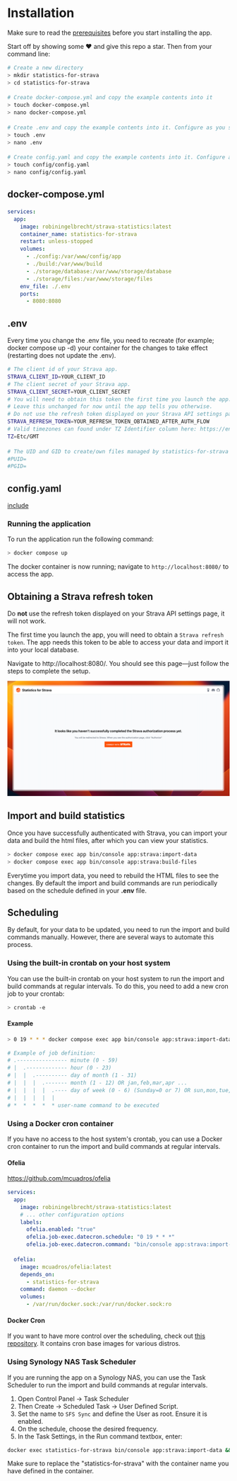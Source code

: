 # Installation

<div class="alert info">
    Make sure to read the <a href="/#/getting-started/prerequisites">prerequisites</a> before you start installing the app.
</div>

Start off by showing some :heart: and give this repo a star. Then from your command line:

```bash
# Create a new directory
> mkdir statistics-for-strava
> cd statistics-for-strava

# Create docker-compose.yml and copy the example contents into it
> touch docker-compose.yml
> nano docker-compose.yml

# Create .env and copy the example contents into it. Configure as you see fit
> touch .env
> nano .env

# Create config.yaml and copy the example contents into it. Configure as you see fit
> touch config/config.yaml
> nano config/config.yaml
```

## docker-compose.yml

```yml
services:
  app:
    image: robiningelbrecht/strava-statistics:latest
    container_name: statistics-for-strava
    restart: unless-stopped
    volumes:
      - ./config:/var/www/config/app
      - ./build:/var/www/build
      - ./storage/database:/var/www/storage/database
      - ./storage/files:/var/www/storage/files
    env_file: ./.env
    ports:
      - 8080:8080
```

## .env

<div class="alert important">
    Every time you change the .env file, you need to recreate (for example; docker compose up -d) your container for the changes to take effect (restarting does not update the .env).
</div>

```bash
# The client id of your Strava app.
STRAVA_CLIENT_ID=YOUR_CLIENT_ID
# The client secret of your Strava app.
STRAVA_CLIENT_SECRET=YOUR_CLIENT_SECRET
# You will need to obtain this token the first time you launch the app. 
# Leave this unchanged for now until the app tells you otherwise.
# Do not use the refresh token displayed on your Strava API settings page, it will not work.
STRAVA_REFRESH_TOKEN=YOUR_REFRESH_TOKEN_OBTAINED_AFTER_AUTH_FLOW
# Valid timezones can found under TZ Identifier column here: https://en.wikipedia.org/wiki/List_of_tz_database_time_zones#List
TZ=Etc/GMT

# The UID and GID to create/own files managed by statistics-for-strava
#PUID=
#PGID=
```

## config.yaml

[include](../configuration/config-yaml-example.md ':include')

### Running the application

To run the application run the following command:

```bash
> docker compose up
```

The docker container is now running; navigate to `http://localhost:8080/` to access the app.

## Obtaining a Strava refresh token

<div class="alert danger">
Do <strong>not</strong> use the refresh token displayed on your Strava API settings page, it will not work.
</div>

The first time you launch the app, you will need to obtain a `Strava refresh token`.
The app needs this token to be able to access your data and import it into your local database.

Navigate to http://localhost:8080/.
You should see this page—just follow the steps to complete the setup.

![Strava Authorization](../assets/images/strava-oauth.png)

## Import and build statistics

Once you have successfully authenticated with Strava, you can import your data and build the html files,
after which you can view your statistics.

```bash
> docker compose exec app bin/console app:strava:import-data
> docker compose exec app bin/console app:strava:build-files
```

<div class="alert important">
Everytime you import data, you need to rebuild the HTML files to see the changes. 
By default the import and build commands are run periodically based on the schedule defined in your <strong>.env</strong> file.
</div>

## Scheduling

By default, for your data to be updated, you need to run the import and build commands manually.
However, there are several ways to automate this process.

### Using the built-in crontab on your host system

You can use the built-in crontab on your host system to run the import and build commands at regular intervals.
To do this, you need to add a new cron job to your crontab:

```bash
> crontab -e
```

#### Example

```bash
> 0 19 * * * docker compose exec app bin/console app:strava:import-data && docker compose exec app bin/console app:strava:build-files
```

```bash
# Example of job definition:
# .---------------- minute (0 - 59)
# |  .------------- hour (0 - 23)
# |  |  .---------- day of month (1 - 31)
# |  |  |  .------- month (1 - 12) OR jan,feb,mar,apr ...
# |  |  |  |  .---- day of week (0 - 6) (Sunday=0 or 7) OR sun,mon,tue,wed,thu,fri,sat
# |  |  |  |  |
# *  *  *  *  * user-name command to be executed
```

### Using a Docker cron container

If you have no access to the host system's crontab, 
you can use a Docker cron container to run the import and build commands at regular intervals.

#### Ofelia

https://github.com/mcuadros/ofelia

```yml
services:
  app:
    image: robiningelbrecht/strava-statistics:latest
    # ... other configuration options
    labels:
      ofelia.enabled: "true"
      ofelia.job-exec.datecron.schedule: "0 19 * * *"
      ofelia.job-exec.datecron.command: "bin/console app:strava:import-data && bin/console app:strava:build-files"
      
  ofelia:
    image: mcuadros/ofelia:latest
    depends_on:
      - statistics-for-strava
    command: daemon --docker
    volumes:
      - /var/run/docker.sock:/var/run/docker.sock:ro
```

#### Docker Cron

If you want to have more control over the scheduling, check out [this repository](https://github.com/AnalogJ/docker-cron). 
It contains cron base images for various distros.

### Using Synology NAS Task Scheduler

If you are running the app on a Synology NAS, 
you can use the Task Scheduler to run the import and build commands at regular intervals.

1. Open Control Panel -> Task Scheduler
2. Then Create -> Scheduled Task -> User Defined Script. 
3. Set the name to `SFS Sync` and define the User as root. Ensure it is enabled. 
4. On the schedule, choose the desired frequency. 
5. In the Task Settings, in the Run command textbox, enter:

```bash
docker exec statistics-for-strava bin/console app:strava:import-data && docker exec statistics-for-strava bin/console app:strava:build-files
```

<div class="alert important">
Make sure to replace the "statistics-for-strava" with the container name you have defined in the container.
</div>
